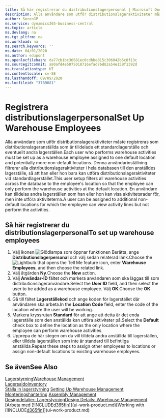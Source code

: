 ```yaml
---
title: Så här registrerar du distributionslagerpersonal | Microsoft Docs
description: Alla användare som utför distributionslageraktiviteter måste registreras som distributionslageranställda som är tilldelade ett standardlagerställe och eventuellt andra lagerställen.
author: SorenGP
ms.service: dynamics365-business-central
ms.topic: article
ms.devlang: na
ms.tgt_pltfrm: na
ms.workload: na
ms.search.keywords: ''
ms.date: 04/01/2020
ms.author: edupont
ms.openlocfilehash: da77cb1bc36681ec0cdbbe815c306042b5c8f13c
ms.sourcegitcommit: a80afd4e5075018716efad76d82a54e158f1392d
ms.translationtype: HT
ms.contentlocale: sv-SE
ms.lasthandoff: 09/09/2020
ms.locfileid: "3789081"
---
```

# <a name="set-up-warehouse-employees"></a><span data-ttu-id="04d50-103">Registrera distributionslagerpersonal</span><span class="sxs-lookup"><span data-stu-id="04d50-103">Set Up Warehouse Employees</span></span>
<span data-ttu-id="04d50-104">Alla användare som utför distributionslageraktiviteter måste registreras som distributionslageranställda som är tilldelade ett standardlagerställe och eventuellt andra lagerställen.</span><span class="sxs-lookup"><span data-stu-id="04d50-104">Each user who performs warehouse activities must be set up as a warehouse employee assigned to one default location and potentially more non-default locations.</span></span> <span data-ttu-id="04d50-105">Denna användarinställning filtrerar alla distributionslageraktiviteter i hela databasen till den anställdes lagerställe, så att han eller hon bara kan utföra distributionslageraktiviteter vid standardlagerstället.</span><span class="sxs-lookup"><span data-stu-id="04d50-105">This user setup filters all warehouse activities across the database to the employee's location so that the employee can only perform the warehouse activities at the default location.</span></span> <span data-ttu-id="04d50-106">En användare kan tilldelas andra lagerställen som han eller hon kan visa aktivitetsrader för, men inte utföra aktiviteterna.</span><span class="sxs-lookup"><span data-stu-id="04d50-106">A user can be assigned to additional non-default locations for which the employee can view activity lines but not perform the activities.</span></span>

## <a name="to-set-up-warehouse-employees"></a><span data-ttu-id="04d50-107">Så här registrerar du distributionslagerpersonal</span><span class="sxs-lookup"><span data-stu-id="04d50-107">To set up warehouse employees</span></span>  
1.  <span data-ttu-id="04d50-108">Välj ikonen ![Glödlampa som öppnar funktionen Berätta](media/ui-search/search_small.png "Berätta vad du vill göra"), ange **Distributionslagerpersonal** och välj sedan relaterad länk.</span><span class="sxs-lookup"><span data-stu-id="04d50-108">Choose the ![Lightbulb that opens the Tell Me feature](media/ui-search/search_small.png "Tell me what you want to do") icon, enter **Warehouse Employees**, and then choose the related link.</span></span>  
2. <span data-ttu-id="04d50-109">Välj åtgärden **Ny**.</span><span class="sxs-lookup"><span data-stu-id="04d50-109">Choose the **New** action.</span></span>  
3. <span data-ttu-id="04d50-110">Välj **Användar-ID** fältet och markera användaren som ska läggas till som distributionslageranvändare.</span><span class="sxs-lookup"><span data-stu-id="04d50-110">Select the **User ID** field, and then select the user to be added as a warehouse employee.</span></span> <span data-ttu-id="04d50-111">Välj **OK**.</span><span class="sxs-lookup"><span data-stu-id="04d50-111">Choose the **OK** button.</span></span>  
6.  <span data-ttu-id="04d50-112">Gå till fältet **Lagerställekod** och ange koden för lagerstället där användaren ska arbeta.</span><span class="sxs-lookup"><span data-stu-id="04d50-112">In the **Location Code** field, enter the code of the location where the user will be working.</span></span>  
7.  <span data-ttu-id="04d50-113">Markera kryssrutan **Standard** för att ange att detta är det enda lagerställe som den anställda kan utföra aktiviteter på.</span><span class="sxs-lookup"><span data-stu-id="04d50-113">Select the **Default** check box to define the location as the only location where the employee can perform warehouse activities.</span></span>  
8.  <span data-ttu-id="04d50-114">Upprepa de här stegen om du vill tilldela andra anställda till lagerställen, eller tilldela lagerställen som inte är standard till befintliga anställda.</span><span class="sxs-lookup"><span data-stu-id="04d50-114">Repeat these steps to assign other employees to locations or assign non-default locations to existing warehouse employees.</span></span>  

## <a name="see-also"></a><span data-ttu-id="04d50-115">Se även</span><span class="sxs-lookup"><span data-stu-id="04d50-115">See Also</span></span>  
[<span data-ttu-id="04d50-116">Lagerstyrning</span><span class="sxs-lookup"><span data-stu-id="04d50-116">Warehouse Management</span></span>](warehouse-manage-warehouse.md)  
[<span data-ttu-id="04d50-117">Lagersaldo</span><span class="sxs-lookup"><span data-stu-id="04d50-117">Inventory</span></span>](inventory-manage-inventory.md)  
<span data-ttu-id="04d50-118">[Ställa in lagerstyrning](warehouse-setup-warehouse.md)   </span><span class="sxs-lookup"><span data-stu-id="04d50-118">[Setting Up Warehouse Management](warehouse-setup-warehouse.md)   </span></span>  
<span data-ttu-id="04d50-119">[Monteringshantering](assembly-assemble-items.md)  </span><span class="sxs-lookup"><span data-stu-id="04d50-119">[Assembly Management](assembly-assemble-items.md)  </span></span>  
[<span data-ttu-id="04d50-120">Designdetaljer: Lagerstyrning</span><span class="sxs-lookup"><span data-stu-id="04d50-120">Design Details: Warehouse Management</span></span>](design-details-warehouse-management.md)  
<span data-ttu-id="04d50-121">[Arbeta med [!INCLUDE[d365fin](includes/d365fin_md.md)]](ui-work-product.md)</span><span class="sxs-lookup"><span data-stu-id="04d50-121">[Working with [!INCLUDE[d365fin](includes/d365fin_md.md)]](ui-work-product.md)</span></span>  
